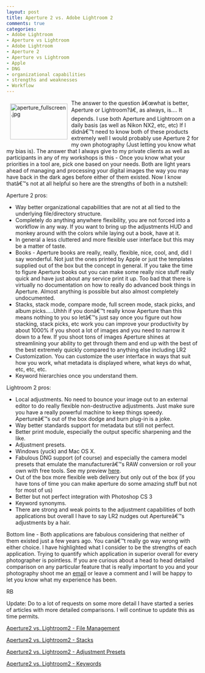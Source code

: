 ```yaml
---
layout: post
title: Aperture 2 vs. Adobe Lightroom 2
comments: true
categories:
- Adobe Lightroom
- Aperture vs Lightroom
- Adobe Lightroom
- Aperture 2
- Aperture vs Lightroom
- Apple
- DNG
- organizational capabilities
- strengths and weaknesses
- Workflow
---
```

<a href="/wp-content/uploads/FromIweb/aperture_fullscreen.jpg"><img title="aperture_fullscreen.jpg" src="/wp-content/uploads/FromIweb/.thumbs/.aperture_fullscreen.jpg" border="0" alt="aperture_fullscreen.jpg" hspace="10" vspace="10" width="150" height="94" align="left" /></a>The answer to the question â€œwhat is better, Aperture or Lightroom?â€, as always, is.... It depends. I use both Aperture and Lightroom on a daily basis (as well as Nikon NX2, etc, etc) If I didnâ€™t need to know both of these products extremely well I would probably use Aperture 2 for my own photography (Just letting you know what my bias is). The answer that I always give to my private clients as well as participants in any of my workshops is this - Once you know what your priorities in a tool are, pick one based on your needs. Both are light years ahead of managing and processing your digital images the way you may have back in the dark ages before either of them existed. Now I know thatâ€™s not at all helpful so here are the strengths of both in a nutshell:
<!--more-->
Aperture 2 pros:
<ul>
	<li> Way better organizational capabilities that are not at all tied to the underlying file/directory structure.</li>
	<li> Completely do anything anywhere flexibility, you are not forced into a workflow in any way. If you want to bring up the adjustments HUD and monkey around with the colors while laying out a book, have at it.</li>
	<li> In general a less cluttered and more flexible user interface but this may be a matter of taste.</li>
	<li> Books - Aperture books are really, really, flexible, nice, cool, and, did I say wonderful. Not just the ones printed by Apple or just the templates supplied out of the box but the concept in general. If you take the time to figure Aperture books out you can make some really nice stuff really quick and have just about any service print it up. Too bad that there is virtually no documentation on how to really do advanced book things in Aperture. Almost anything is possible but also almost completely undocumented.</li>
	<li> Stacks, stack mode, compare mode, full screen mode, stack picks, and album picks.....Uhhh if you donâ€™t really know Aperture than this means nothing to you so letâ€™s just say once you figure out how stacking, stack picks, etc work you can improve your productivity by about 1000% if you shoot a lot of images and you need to narrow it down to a few. If you shoot tons of images Aperture shines at streamlining your ability to get through them and end up with the best of the best extremely quickly compared to anything else including LR2</li>
	<li> Customization. You can customize the user interface in ways that suit how you work, what metadata is displayed where, what keys do what, etc, etc, etc.</li>
	<li> Keyword hierarchies once you understand them.</li>
</ul>
Lightroom 2 pros:
<ul>
	<li> Local adjustments. No need to bounce your image out to an external editor to do really flexible non-destructive adjustments. Just make sure you have a really powerful machine to keep things speedy. Apertureâ€™s out of the box dodge and burn plug-in is a joke.</li>
	<li> Way better standards support for metadata but still not perfect.</li>
	<li> Better print module, especially the output specific sharpening and the like.</li>
	<li> Adjustment presets.</li>
	<li> Windows (yuck) and Mac OS X.</li>
	<li> Fabulous DNG support (of course) and especially the camera model presets that emulate the manufacturerâ€™s RAW conversion or roll your own with free tools. See my preview <a href="http://photo.rwboyer.com/adobe-lightroom2-and-dng-camera-profiles/">here</a>.</li>
	<li> Out of the box more flexible web delivery but only out of the box (if you have tons of time you can make aperture do some amazing stuff but not for most of us)</li>
	<li> Better but not perfect integration with Photoshop CS 3</li>
	<li> Keyword synonyms.</li>
	<li> There are strong and weak points to the adjustment capabilities of both applications but overall I have to say LR2 nudges out Apertureâ€™s adjustments by a hair.</li>
</ul>
Bottom line - Both applications are fabulous considering that neither of them existed just a few years ago. You canâ€™t really go way wrong with either choice. I have highlighted what I consider to be the strengths of each application. Trying to quantify which application in superior overall for every photographer is pointless. If you are curious about a head to head detailed comparison on any particular feature that is really important to you and your photography shoot me an <a href="mailto:rwboyer@mac.com">email</a> or leave a comment and I will be happy to let you know what my experience has been.

RB

Update: Do to a lot of requests on some more detail I have started a series of articles with more detailed comparisons. I will continue to update this as time permits.

<a href="http://photo.rwboyer.com/2008/10/aperture2-vs-lightroom2-file-management/">Aperture2 vs. Lightroom2 - File Management</a>

<a href="http://photo.rwboyer.com/2008/10/aperture2-vs-lightroom2-stacks/">Aperture2 vs. Lightroom2 - Stacks</a>

<a href="http://photo.rwboyer.com/2008/10/aperture-2-vs-lightroom-2-adjustment-presets/">Aperture2 vs. Lightroom2 - Adjustment Presets</a>

<a href="http://photo.rwboyer.com/2008/11/aperture-2-vs-lightroom-2-keywords/">Aperture2 vs. Lightroom2 - Keywords</a>